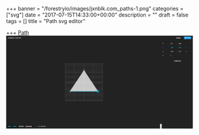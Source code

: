 +++
banner = "/forestryio/images/jxnblk.com_paths-1.png"
categories = ["svg"]
date = "2017-07-15T14:33:00+00:00"
description = ""
draft = false
tags = []
title = "Path svg editor"

+++
[Path](![http://jxnblk.com/paths/])
![](/static/images/jxnblk.com_paths.png)
